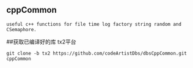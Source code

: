 ## cppCommon
```
useful c++ functions for file time log factory string random and CSemaphore.
```


##获取已编译好的库 tx2平台
```
git clone -b tx2 https://github.com/codeArtistDbs/dbsCppCommon.git cppCommon
```